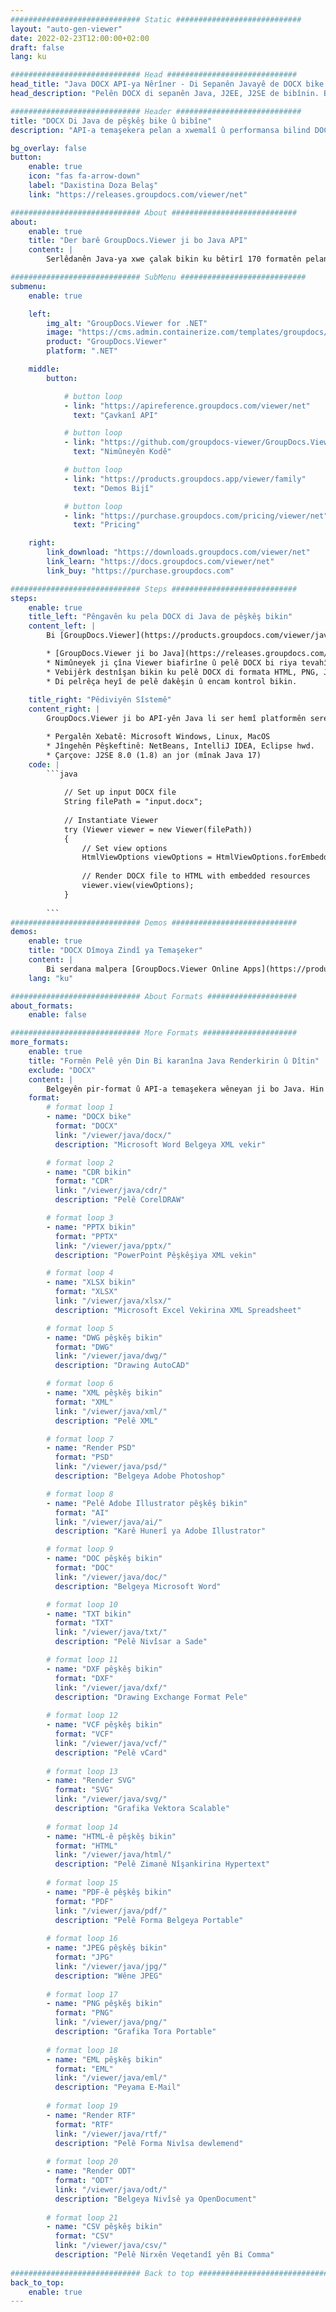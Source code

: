 ```yaml
---
############################# Static ############################
layout: "auto-gen-viewer"
date: 2022-02-23T12:00:00+02:00
draft: false
lang: ku

############################# Head #############################
head_title: "Java DOCX API-ya Nêrîner - Di Sepanên Javayê de DOCX bike û nîşan bide"
head_description: "Pelên DOCX di sepanên Java, J2EE, J2SE de bibînin. Bi taybetmendiyên pêşkeftî ve ji bo birêvebirina vebijarkên dîtina belgeyan piştgirî dide dîtina 170+ formatên pelge û pelê wêneyê di HTML, PDF an moda wêneyê de."

############################# Header ############################
title: "DOCX Di Java de pêşkêş bike û bibîne" 
description: "API-a temaşekera pelan a xwemalî û performansa bilind DOCX ji bo sepanên bingehîn ên Java, J2EE û J2SE, piştgirî dide cûrbecûr taybetmendiyên zêde ji bo xweşkirina xuyangê forma belgeya derketinê." 

bg_overlay: false
button:
    enable: true
    icon: "fas fa-arrow-down"
    label: "Daxistina Doza Belaş"
    link: "https://releases.groupdocs.com/viewer/net"

############################# About ############################
about:
    enable: true
    title: "Der barê GroupDocs.Viewer ji bo Java API" 
    content: |
        Serlêdanên Java-ya xwe çalak bikin ku bêtirî 170 formatên pelan di modên HTML, PDF an wêneyê de bi karanîna GroupDocs.Viewer ji bo API-yên Java-yê bêyî ku nermalava zêde hatî saz kirin nîşan bidin; wek Microsoft Office, Apache Open Office, Adobe Acrobat Reader hwd. Pêşdebir dikarin bi hêsanî hemî wêne û celebên belgeyên populer ên wekî Microsoft Office, OpenDocument, HTML, PDF, Archive, Diagrams, Photoshop, AutoCAD û formatên zimanê bernamesaziyê di hundurê sepanên Java de bibînin. rendering bi lez û herî bilind.

############################# SubMenu ############################
submenu:
    enable: true

    left:
        img_alt: "GroupDocs.Viewer for .NET"
        image: "https://cms.admin.containerize.com/templates/groupdocs/images/product-logos/90x90-noborder/groupdocs-viewer-net.png"
        product: "GroupDocs.Viewer"
        platform: ".NET"

    middle:
        button:

            # button loop
            - link: "https://apireference.groupdocs.com/viewer/net"
              text: "Çavkanî API"

            # button loop
            - link: "https://github.com/groupdocs-viewer/GroupDocs.Viewer-for-.NET"
              text: "Nimûneyên Kodê"

            # button loop
            - link: "https://products.groupdocs.app/viewer/family"
              text: "Demos Bijî"

            # button loop
            - link: "https://purchase.groupdocs.com/pricing/viewer/net"
              text: "Pricing"

    right:
        link_download: "https://downloads.groupdocs.com/viewer/net"
        link_learn: "https://docs.groupdocs.com/viewer/net"
        link_buy: "https://purchase.groupdocs.com"

############################# Steps ############################
steps:
    enable: true
    title_left: "Pêngavên ku pela DOCX di Java de pêşkêş bikin" 
    content_left: |
        Bi [GroupDocs.Viewer](https://products.groupdocs.com/viewer/java/) hûn dikarin di çend gavan de DOCX li HTML, JPEG, PNG an PDF bidin.

        * [GroupDocs.Viewer ji bo Java](https://releases.groupdocs.com/viewer/java/) wekî girêdayî projeya xwe zêde bikin. 
        * Nimûneyek ji çîna Viewer biafirîne û pelê DOCX bi riya tevahî bar bike. 
        * Vebijêrk destnîşan bikin ku pelê DOCX di formata HTML, PNG, JPEG an PDF de were pêşkêş kirin. 
        * Di pelrêça heyî de pelê dakêşin û encam kontrol bikin. 
        
    title_right: "Pêdiviyên Sîstemê" 
    content_right: |
        GroupDocs.Viewer ji bo API-yên Java li ser hemî platformên sereke û pergalên xebitandinê têne piştgirî kirin. Berî ku hûn koda jêrîn bicîh bikin, ji kerema xwe pê ewle bibin ku we şertên jêrîn li ser pergala we hatine saz kirin.

        * Pergalên Xebatê: Microsoft Windows, Linux, MacOS 
        * Jîngehên Pêşkeftinê: NetBeans, IntelliJ IDEA, Eclipse hwd. 
        * Çarçove: J2SE 8.0 (1.8) an jor (mînak Java 17) 
    code: |
        ```java
                        
            // Set up input DOCX file
            String filePath = "input.docx";
        
            // Instantiate Viewer
            try (Viewer viewer = new Viewer(filePath))
            {
            	// Set view options 
            	HtmlViewOptions viewOptions = HtmlViewOptions.forEmbeddedResources();
                    
            	// Render DOCX file to HTML with embedded resources
            	viewer.view(viewOptions);
            }
             
        ```
############################# Demos ############################
demos:
    enable: true
    title: "DOCX Dîmoya Zindî ya Temaşeker"
    content: |
        Bi serdana malpera [GroupDocs.Viewer Online Apps](https://products.groupdocs.app/viewer/docx) niha pelê DOCX bibînin.
    lang: "ku"

############################# About Formats ####################
about_formats:
    enable: false

############################# More Formats #####################
more_formats:
    enable: true
    title: "Formên Pelê yên Din Bi karanîna Java Renderkirin û Dîtin"
    exclude: "DOCX"
    content: |
        Belgeyên pir-format û API-a temaşekera wêneyan ji bo Java. Hin formatên pelê yên populer ên li jêr bêyî temaşevanên derveyî bibînin.
    format: 
        # format loop 1
        - name: "DOCX bike"
          format: "DOCX"
          link: "/viewer/java/docx/"
          description: "Microsoft Word Belgeya XML vekir" 

        # format loop 2
        - name: "CDR bikin" 
          format: "CDR"
          link: "/viewer/java/cdr/"
          description: "Pelê CorelDRAW" 

        # format loop 3
        - name: "PPTX bikin"
          format: "PPTX"
          link: "/viewer/java/pptx/"
          description: "PowerPoint Pêşkêşiya XML vekin" 

        # format loop 4
        - name: "XLSX bikin"
          format: "XLSX"
          link: "/viewer/java/xlsx/"
          description: "Microsoft Excel Vekirina XML Spreadsheet" 

        # format loop 5
        - name: "DWG pêşkêş bikin"
          format: "DWG"
          link: "/viewer/java/dwg/"
          description: "Drawing AutoCAD"

        # format loop 6
        - name: "XML pêşkêş bikin"
          format: "XML"
          link: "/viewer/java/xml/"
          description: "Pelê XML"

        # format loop 7
        - name: "Render PSD"
          format: "PSD"
          link: "/viewer/java/psd/"
          description: "Belgeya Adobe Photoshop"

        # format loop 8
        - name: "Pelê Adobe Illustrator pêşkêş bikin"
          format: "AI"
          link: "/viewer/java/ai/"
          description: "Karê Hunerî ya Adobe Illustrator"

        # format loop 9
        - name: "DOC pêşkêş bikin"
          format: "DOC"
          link: "/viewer/java/doc/"
          description: "Belgeya Microsoft Word" 

        # format loop 10
        - name: "TXT bikin" 
          format: "TXT"
          link: "/viewer/java/txt/"
          description: "Pelê Nivîsar a Sade" 

        # format loop 11
        - name: "DXF pêşkêş bikin" 
          format: "DXF"
          link: "/viewer/java/dxf/"
          description: "Drawing Exchange Format Pele"  
          
        # format loop 12
        - name: "VCF pêşkêş bikin"
          format: "VCF"
          link: "/viewer/java/vcf/"
          description: "Pelê vCard"  
              
        # format loop 13
        - name: "Render SVG"
          format: "SVG"
          link: "/viewer/java/svg/"
          description: "Grafika Vektora Scalable" 
          
        # format loop 14
        - name: "HTML-ê pêşkêş bikin"
          format: "HTML"
          link: "/viewer/java/html/"
          description: "Pelê Zimanê Nîşankirina Hypertext" 
          
        # format loop 15
        - name: "PDF-ê pêşkêş bikin"
          format: "PDF"
          link: "/viewer/java/pdf/"
          description: "Pelê Forma Belgeya Portable"
          
        # format loop 16
        - name: "JPEG pêşkêş bikin"
          format: "JPG"
          link: "/viewer/java/jpg/"
          description: "Wêne JPEG"
          
        # format loop 17
        - name: "PNG pêşkêş bikin"
          format: "PNG"
          link: "/viewer/java/png/"
          description: "Grafika Tora Portable" 
          
        # format loop 18
        - name: "EML pêşkêş bikin"
          format: "EML"
          link: "/viewer/java/eml/"
          description: "Peyama E-Mail" 
          
        # format loop 19
        - name: "Render RTF"
          format: "RTF"
          link: "/viewer/java/rtf/"
          description: "Pelê Forma Nivîsa dewlemend" 
          
        # format loop 20
        - name: "Render ODT"
          format: "ODT"
          link: "/viewer/java/odt/"
          description: "Belgeya Nivîsê ya OpenDocument" 
          
        # format loop 21
        - name: "CSV pêşkêş bikin"
          format: "CSV"
          link: "/viewer/java/csv/"
          description: "Pelê Nirxên Veqetandî yên Bi Comma" 
          
############################# Back to top ###############################
back_to_top:
    enable: true
---
```

